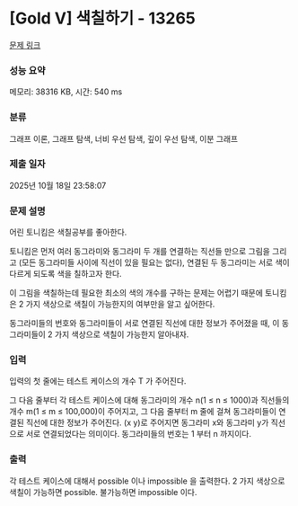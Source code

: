 # [Gold V] 색칠하기 - 13265 

[문제 링크](https://www.acmicpc.net/problem/13265) 

### 성능 요약

메모리: 38316 KB, 시간: 540 ms

### 분류

그래프 이론, 그래프 탐색, 너비 우선 탐색, 깊이 우선 탐색, 이분 그래프

### 제출 일자

2025년 10월 18일 23:58:07

### 문제 설명

<p>어린 토니킴은 색칠공부를 좋아한다.</p>

<p>토니킴은 먼저 여러 동그라미와 동그라미 두 개를 연결하는 직선들 만으로 그림을 그리고 (모든 동그라미들 사이에 직선이 있을 필요는 없다), 연결된 두 동그라미는 서로 색이 다르게 되도록 색을 칠하고자 한다.</p>

<p>이 그림을 색칠하는데 필요한 최소의 색의 개수를 구하는 문제는 어렵기 때문에 토니킴은 2 가지 색상으로 색칠이 가능한지의 여부만을 알고 싶어한다.</p>

<p>동그라미들의 번호와 동그라미들이 서로 연결된 직선에 대한 정보가 주어졌을 때, 이 동그라미들이 2 가지 색상으로 색칠이 가능한지 알아내자.</p>

### 입력 

 <p>입력의 첫 줄에는 테스트 케이스의 개수 T 가 주어진다.</p>

<p>그 다음 줄부터 각 테스트 케이스에 대해 동그라미의 개수 n(1 ≤ n ≤ 1000)과 직선들의 개수 m(1 ≤ m ≤ 100,000)이 주어지고, 그 다음 줄부터 m 줄에 걸쳐 동그라미들이 연결된 직선에 대한 정보가 주어진다. (x y)로 주어지면 동그라미 x와 동그라미 y가 직선으로 서로 연결되었다는 의미이다. 동그라미들의 번호는 1 부터 n 까지이다.</p>

### 출력 

 <p>각 테스트 케이스에 대해서 possible 이나 impossible 을 출력한다. 2 가지 색상으로 색칠이 가능하면 possible. 불가능하면 impossible 이다.</p>

